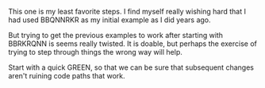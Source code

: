 This one is my least favorite steps.  I find myself really
wishing hard that I had used BBQNNRKR as my initial example
as I did years ago.

But trying to get the previous examples to work after
starting with BBRKRQNN is seems really twisted.  It
is doable, but perhaps the exercise of trying to
step through things the wrong way will help.

Start with a quick GREEN, so that we can be sure that
subsequent changes aren't ruining code paths that work.
